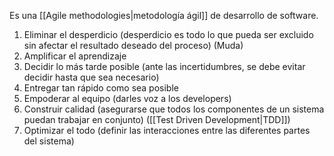 Es una [[Agile methodologies|metodología ágil]] de desarrollo de software.
1. Eliminar el desperdicio (desperdicio es todo lo que pueda ser excluido sin afectar el resultado deseado del proceso) (Muda)
2. Amplificar el aprendizaje
3. Decidir lo más tarde posible (ante las incertidumbres, se debe evitar decidir hasta que sea necesario)
4. Entregar tan rápido como sea posible
5. Empoderar al equipo (darles voz a los developers)
6. Construir calidad (asegurarse que todos los componentes de un sistema puedan trabajar en conjunto) ([[Test Driven Development|TDD]])
7. Optimizar el todo (definir las interacciones entre las diferentes partes del sistema)
